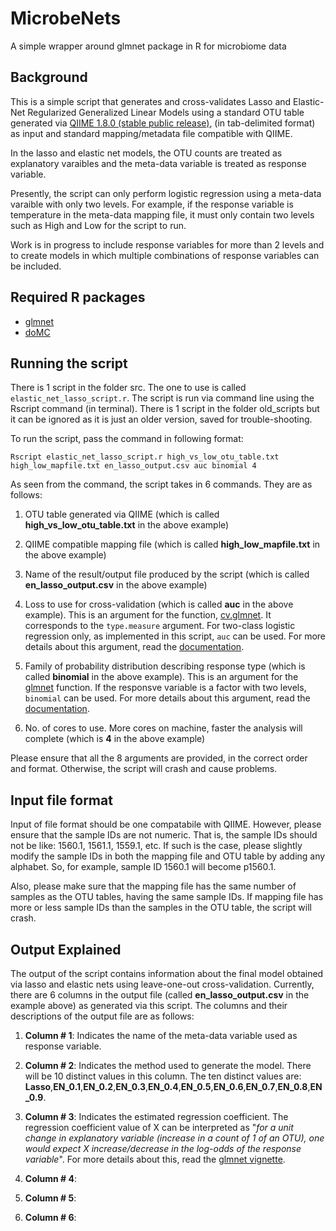 # MicrobeNets
A simple wrapper around glmnet package in R for microbiome data

Background
------

This is a simple script that generates and cross-validates Lasso and Elastic-Net Regularized Generalized Linear Models using a standard OTU table generated via [QIIME 1.8.0 (stable public release)](http://qiime.org/), (in tab-delimited format) as input and standard mapping/metadata file compatible with QIIME.

In the lasso and elastic net models, the OTU counts are treated as explanatory varaibles and the meta-data variable is treated as response variable.

Presently, the script can only perform logistic regression using a meta-data varaible with only two levels. For example, if the 
response variable is temperature in the meta-data mapping file, it must only contain two levels such as High and Low for the script to run. 

Work is in progress to include response variables for more than 2 levels and to create models in which multiple combinations of response variables can be included.

Required R packages
------

- [glmnet](http://cran.r-project.org/web/packages/glmnet/index.html)
- [doMC](http://cran.r-project.org/web/packages/doMC/index.html)

Running the script
------

There is 1 script in the folder src. The one to use is called ```elastic_net_lasso_script.r```. The script is run via command line using the Rscript command (in terminal). There is 1 script in the folder old_scripts but it can be ignored as it is just an older version, saved for trouble-shooting.

To run the script, pass the command in following format:

```Rscript elastic_net_lasso_script.r high_vs_low_otu_table.txt high_low_mapfile.txt en_lasso_output.csv auc binomial 4```

As seen from the command, the script takes in 6 commands. They are as follows:

1) OTU table generated via QIIME (which is called **high_vs_low_otu_table.txt** in the above example)

2) QIIME compatible mapping file (which is called **high_low_mapfile.txt** in the above example)

3) Name of the result/output file produced by the script (which is called **en_lasso_output.csv** in the above example)

4) Loss to use for cross-validation (which is called **auc** in the above example). This is an argument for the function, [cv.glmnet](http://www.inside-r.org/packages/cran/glmnet/docs/cv.glmnet). It corresponds to the ```type.measure``` argument.  For two-class logistic regression only, as implemented in this script, ```auc``` can be used. For more details about this argument, read the [documentation](http://www.inside-r.org/packages/cran/glmnet/docs/cv.glmnet).

5) Family of probability distribution describing response type (which is called **binomial** in the above example). This is an argument for the [glmnet](http://www.inside-r.org/packages/cran/glmnet/docs/glmnet) function.
If the responsve variable is a factor with two levels, ```binomial``` can be used. For more details about this argument, read the [documentation](http://www.inside-r.org/packages/cran/glmnet/docs/glmnet).

6) No. of cores to use. More cores on machine, faster the analysis will complete (which is **4** in the above example)

Please ensure that all the 8 arguments are provided, in the correct order and format. Otherwise, the script will crash and cause problems.

Input file format
------

Input of file format should be one compatabile with QIIME. However, please ensure that the sample IDs are not numeric. That is, the sample IDs should not be like: 1560.1, 1561.1, 1559.1, etc. If such is the case, please slightly modify the sample IDs in both the mapping file and OTU table by adding any alphabet. So, for example, sample ID 1560.1 will become p1560.1.

Also, please make sure that the mapping file has the same number of samples as the OTU tables, having the same sample IDs. If mapping file has more or less sample IDs than the samples in the OTU table, the script will crash.

Output Explained
------

The output of the script contains information about the final model obtained via lasso and elastic nets using leave-one-out cross-validation. Currently, there are 6 columns in the output file (called **en_lasso_output.csv** in the example above) as generated via this script. The columns and their descriptions of the output file are as follows:

1) **Column # 1**: Indicates the name of the meta-data variable used as response variable.

2) **Column # 2**: Indicates the method used to generate the model. There will be 10 distinct values in this column. The ten distinct values are: **Lasso**,**EN_0.1**,**EN_0.2**,**EN_0.3**,**EN_0.4**,**EN_0.5**,**EN_0.6**,**EN_0.7**,**EN_0.8**,**EN_0.9**.



3) **Column # 3**: Indicates the estimated regression coefficient. The regression coefficient value of X can be interpreted as "*for a unit change in explanatory variable (increase in a count of 1 of an OTU), one would expect X increase/decrease in the log-odds of the response variable*". For more details about this, read the [glmnet vignette](http://web.stanford.edu/~hastie/glmnet/glmnet_alpha.html#log).

4) **Column # 4**:

5) **Column # 5**:

6) **Column # 6**:
